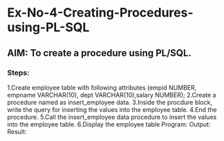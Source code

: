 # Ex-No-4-Creating-Procedures-using-PL-SQL
## AIM: To create a procedure using PL/SQL.
### Steps:
1.Create employee table with following attributes (empid NUMBER, empname VARCHAR(10), dept VARCHAR(10),salary NUMBER);
2.Create a procedure named as insert_employee data.
3.Inside the procdure block, write the query for inserting the values into the employee table.
4.End the procedure.
5.Call the insert_employee data procedure to insert the values into the employee table.
6.Display the employee table
Program:
Output:
Result:
